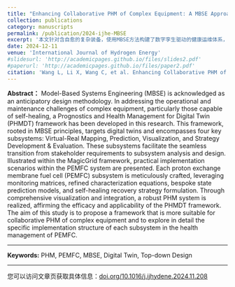 ```yaml
---
title: "Enhancing Collaborative PHM of Complex Equipment: A MBSE Approach for PEMFC Health Management Systems"
collection: publications
category: manuscripts
permalink: /publication/2024-ijhe-MBSE
excerpt: '本文针对含自愈的复杂装备，使用MBSE方法构建了数字孪生驱动的健康运维体系，并以PEMFC为例进行实践域分析。'
date: 2024-12-11
venue: 'International Journal of Hydrogen Energy'
#slidesurl: 'http://academicpages.github.io/files/slides2.pdf'
#paperurl: 'http://academicpages.github.io/files/paper2.pdf'
citation: 'Wang L, Li X, Wang C, et al. Enhancing Collaborative PHM of Complex Equipment: A MBSE Approach for PEMFC Health Management Systems[J]. International Journal of Hydrogen Energy, 2024, 94: 1361-1373'
---
```


**Abstract：**
Model-Based Systems Engineering (MBSE) is acknowledged as an anticipatory design methodology. In addressing the operational and maintenance challenges of complex equipment, particularly those capable of self-healing, a Prognostics and Health Management for Digital Twin (PHMDT) framework has been developed in this research. This framework, rooted in MBSE principles, targets digital twins and encompasses four key subsystems: Virtual-Real Mapping, Prediction, Visualization, and Strategy Development & Evaluation. These subsystems facilitate the seamless transition from stakeholder requirements to subsystem analysis and design. Illustrated within the MagicGrid framework, practical implementation scenarios within the PEMFC system are presented. Each proton exchange membrane fuel cell (PEMFC) subsystem is meticulously crafted, leveraging monitoring matrices, refined characterization equations, bespoke state prediction models, and self-healing recovery strategy formulation. Through comprehensive visualization and integration, a robust PHM system is realized, affirming the efficacy and applicability of the PHMDT framework. The aim of this study is to propose a framework that is more suitable for collaborative PHM of complex equipment and to explore in detail the specific implementation structure of each subsystem in the health management of PEMFC.

***

**Keywords:**
PHM, PEMFC, MBSE, Digital Twin, Top-down Design

***

您可以访问文章页获取具体信息：[doi.org/10.1016/j.ijhydene.2024.11.208](https://doi.org/10.1016/j.ijhydene.2024.11.208)
